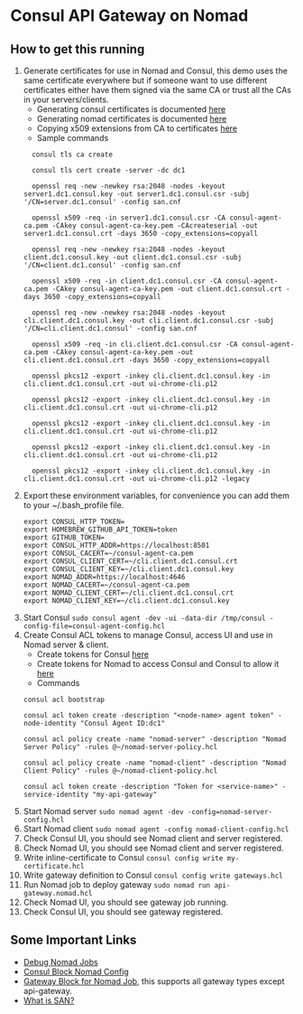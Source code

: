 # Consul API Gateway on Nomad

## How to get this running

1. Generate certificates for use in Nomad and Consul, this demo uses the same certificate everywhere but if someone want to use different certificates either have them signed via the same CA or trust all the CAs in your servers/clients.
    - Generating consul certificates is documented [here](https://developer.hashicorp.com/consul/tutorials/security-operations/tls-encryption-openssl-secure)
    - Generating nomad certificates is documented [here](https://developer.hashicorp.com/nomad/tutorials/transport-security/security-enable-tls)
    - Copying x509 extensions from CA to certificates [here](https://security.stackexchange.com/questions/150078/missing-x509-extensions-with-an-openssl-generated-certificate)
    - Sample commands
     ```
       consul tls ca create

       consul tls cert create -server -dc dc1

       openssl req -new -newkey rsa:2048 -nodes -keyout server1.dc1.consul.key -out server1.dc1.consul.csr -subj '/CN=server.dc1.consul' -config san.cnf

       openssl x509 -req -in server1.dc1.consul.csr -CA consul-agent-ca.pem -CAkey consul-agent-ca-key.pem -CAcreateserial -out server1.dc1.consul.crt -days 3650 -copy_extensions=copyall

       openssl req -new -newkey rsa:2048 -nodes -keyout client.dc1.consul.key -out client.dc1.consul.csr -subj '/CN=client.dc1.consul' -config san.cnf

       openssl x509 -req -in client.dc1.consul.csr -CA consul-agent-ca.pem -CAkey consul-agent-ca-key.pem -out client.dc1.consul.crt -days 3650 -copy_extensions=copyall

       openssl req -new -newkey rsa:2048 -nodes -keyout cli.client.dc1.consul.key -out cli.client.dc1.consul.csr -subj '/CN=cli.client.dc1.consul' -config san.cnf

       openssl x509 -req -in cli.client.dc1.consul.csr -CA consul-agent-ca.pem -CAkey consul-agent-ca-key.pem -out cli.client.dc1.consul.crt -days 3650 -copy_extensions=copyall

       openssl pkcs12 -export -inkey cli.client.dc1.consul.key -in cli.client.dc1.consul.crt -out ui-chrome-cli.p12

       openssl pkcs12 -export -inkey cli.client.dc1.consul.key -in cli.client.dc1.consul.crt -out ui-chrome-cli.p12

       openssl pkcs12 -export -inkey cli.client.dc1.consul.key -in cli.client.dc1.consul.crt -out ui-chrome-cli.p12

       openssl pkcs12 -export -inkey cli.client.dc1.consul.key -in cli.client.dc1.consul.crt -out ui-chrome-cli.p12

       openssl pkcs12 -export -inkey cli.client.dc1.consul.key -in cli.client.dc1.consul.crt -out ui-chrome-cli.p12 -legacy
    ```
2. Export these environment variables, for convenience you can add them to your ~/.bash_profile file.
    ```
   export CONSUL_HTTP_TOKEN=
   export HOMEBREW_GITHUB_API_TOKEN=token
   export GITHUB_TOKEN=
   export CONSUL_HTTP_ADDR=https://localhost:8501
   export CONSUL_CACERT=~/consul-agent-ca.pem
   export CONSUL_CLIENT_CERT=~/cli.client.dc1.consul.crt
   export CONSUL_CLIENT_KEY=~/cli.client.dc1.consul.key
   export NOMAD_ADDR=https://localhost:4646
   export NOMAD_CACERT=~/consul-agent-ca.pem
   export NOMAD_CLIENT_CERT=~/cli.client.dc1.consul.crt
   export NOMAD_CLIENT_KEY=~/cli.client.dc1.consul.key
    ```
3. Start Consul `sudo consul agent -dev -ui -data-dir /tmp/consul -config-file=consul-agent-config.hcl`
4. Create Consul ACL tokens to manage Consul, access UI and use in Nomad server & client.
   - Create tokens for Consul [here](https://developer.hashicorp.com/consul/tutorials/security/access-control-setup-production)
   - Create tokens for Nomad to access Consul and Consul to allow it [here](https://developer.hashicorp.com/nomad/tutorials/integrate-consul/consul-service-mesh)
   - Commands
   ```
   consul acl bootstrap
   
   consul acl token create -description "<node-name> agent token" -node-identity "Consul Agent ID:dc1"
   
   consul acl policy create -name "nomad-server" -description "Nomad Server Policy" -rules @~/nomad-server-policy.hcl
   
   consul acl policy create -name "nomad-client" -description "Nomad Client Policy" -rules @~/nomad-client-policy.hcl
   
   consul acl token create -description "Token for <service-name>" -service-identity "my-api-gateway"
   ```
5. Start Nomad server `sudo nomad agent -dev -config=nomad-server-config.hcl`
6. Start Nomad client `sudo nomad agent -config nomad-client-config.hcl`
7. Check Consul UI, you should see Nomad client and server registered.
8. Check Nomad UI, you should see Nomad client and server registered.
9. Write inline-certificate to Consul `consul config write my-certificate.hcl`
10. Write gateway definition to Consul `consul config write gateways.hcl`
11. Run Nomad job to deploy gateway `sudo nomad run api-gateway.nomad.hcl`
12. Check Nomad UI, you should see gateway job running.
13. Check Consul UI, you should see gateway registered.

## Some Important Links

- [Debug Nomad Jobs](https://developer.hashicorp.com/nomad/docs/commands/alloc/exec)
- [Consul Block Nomad Config](https://developer.hashicorp.com/nomad/docs/configuration/consul)
- [Gateway Block for Nomad Job](https://developer.hashicorp.com/nomad/docs/job-specification/gateway), this supports all gateway types except api-gateway.
- [What is SAN?](https://www.digicert.com/faq/public-trust-and-certificates/what-is-a-multi-domain-san-certificate)


